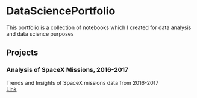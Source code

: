 # DataSciencePortfolio
This portfolio is a collection of notebooks which I created for data analysis and data science purposes


## Projects
### Analysis of SpaceX Missions, 2016-2017
Trends and Insights of SpaceX missions data from 2016-2017   
[Link](https://github.com/TDaniel90/DataSciencePortfolio/blob/master/Analysis%20of%20SpaceX%20Missions,%202006%20to%20Present%20(2017).ipynb)

